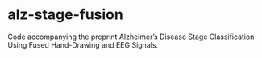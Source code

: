 # alz-stage-fusion
Code accompanying the preprint Alzheimer’s Disease Stage Classification Using Fused Hand-Drawing and EEG Signals.
